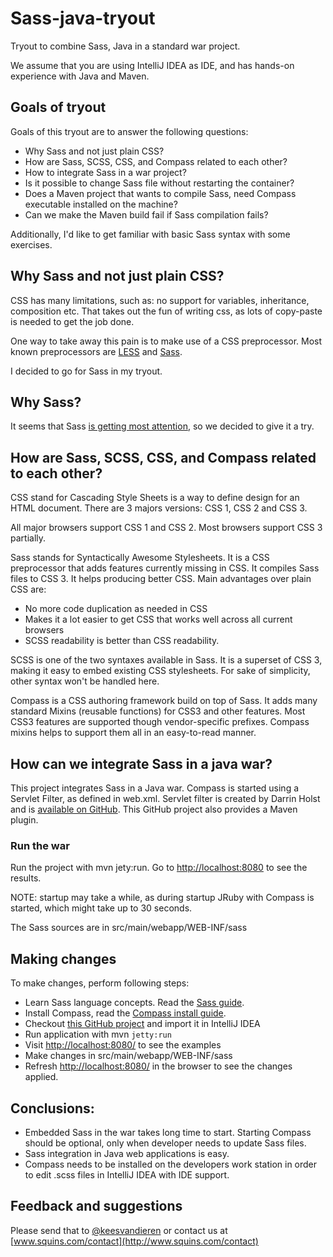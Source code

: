Sass-java-tryout
================

Tryout to combine Sass, Java in a standard war project.

We assume that you are using IntelliJ IDEA as IDE, and has hands-on experience with Java and Maven.

## Goals of tryout
Goals of this tryout are to answer the following questions:

 * Why Sass and not just plain CSS?
 * How are Sass, SCSS, CSS, and Compass related to each other? 
 * How to integrate Sass in a war project?
 * Is it possible to change Sass file without restarting the container?
 * Does a Maven project that wants to compile Sass, need Compass executable installed on the machine?
 * Can we make the Maven build fail if Sass compilation fails?
 
 Additionally, I'd like to get familiar with basic Sass syntax with some exercises. 

## Why Sass and not just plain CSS?
CSS has many limitations, such as: no support for variables, inheritance, composition etc. That takes out the fun of 
writing css, as lots of copy-paste is needed to get the job done.
 
One way to take away this pain is to make use of a CSS preprocessor. Most known preprocessors are 
[LESS](http://lesscss.org/) and [Sass](http://Sass-lang.com/).

I decided to go for Sass in my tryout.

## Why Sass?
It seems that Sass 
[is getting most attention](http://www.google.nl/trends/explore#q=%2Fm%2F054k6n_%2C%20%2Fm%2F03qlp8&cmpt=q), so we 
decided to give it a try.

## How are Sass, SCSS, CSS, and Compass related to each other?
CSS stand for Cascading Style Sheets is a way to define design for an HTML document. There are 3 majors versions: CSS 1, 
CSS 2 and CSS 3.

All major browsers support CSS 1 and CSS 2. Most browsers support CSS 3 partially.
 
Sass stands for Syntactically Awesome Stylesheets. It is a CSS preprocessor that adds features 
currently missing in CSS. It compiles Sass files to CSS 3. It helps producing better CSS. Main advantages over plain CSS 
are:
                                                                   
* No more code duplication as needed in CSS
* Makes it a lot easier to get CSS that works well across all current browsers
* SCSS readability is better than CSS readability.
  
SCSS is one of the two syntaxes available in Sass. It is a superset of CSS 3, making it easy to embed existing CSS 
stylesheets. For sake of simplicity, other syntax won't be handled here.

Compass is a CSS authoring framework build on top of Sass. It adds many standard Mixins (reusable functions) for CSS3
and other features. Most CSS3 features are supported though vendor-specific prefixes. Compass mixins helps to support
them all in an easy-to-read manner.

## How can we integrate Sass in a java war?
                                                                                                             
This project integrates Sass in a Java war. Compass is started using a Servlet Filter, as defined in web.xml. Servlet 
filter is created by Darrin Holst and is [available on GitHub](https://github.com/darrinholst/Sass-java). This GitHub
project also provides a Maven plugin.   

### Run the war
Run the project with mvn jety:run. Go to [http://localhost:8080](http://localhost:8080) to see the results.

NOTE: startup may take a while, as during startup JRuby with Compass is started, which might take up to 30 seconds.

The Sass sources are in src/main/webapp/WEB-INF/sass

## Making changes

To make changes, perform following steps:

* Learn Sass language concepts. Read the [Sass guide](http://Sass-lang.com/guide).
* Install Compass, read the [Compass install guide](http://compass-style.org/install/).
* Checkout [this GitHub project](https://github.com/keesvandieren/Sass-java-tryout) and import it in IntelliJ IDEA
* Run application with mvn `jetty:run`
* Visit [http://localhost:8080/](http://localhost:8080/) to see the examples
* Make changes in src/main/webapp/WEB-INF/sass
* Refresh [http://localhost:8080/](http://localhost:8080/) in the browser to see the changes applied. 

## Conclusions:
* Embedded Sass in the war takes long time to start. Starting Compass should be optional, only when developer needs
  to update Sass files.
* Sass integration in Java web applications is easy.
* Compass needs to be installed on the developers work station in order to edit .scss files in IntelliJ IDEA with IDE support.

## Feedback and suggestions
Please send that to [@keesvandieren](https://twitter.com/keesvandieren) or contact us at 
[www.squins.com/contact](http://www.squins.com/contact)





 
 
 
 
